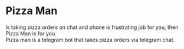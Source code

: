 # Pizza Man
<p>
Is taking pizza orders on chat and phone is frustrating job for you, then Pizza Man is for you. <br/>
Pizza man is a telegram bot that takes pizza orders via telegram chat.
</p>
